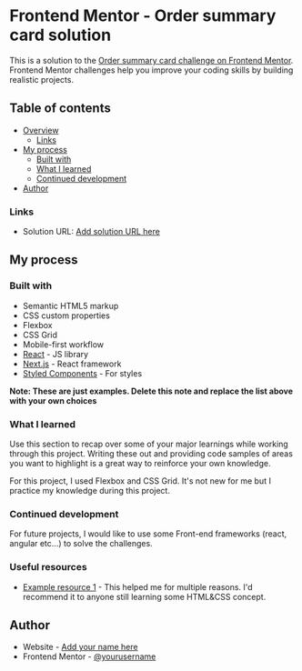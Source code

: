 # Frontend Mentor - Order summary card solution

This is a solution to the [Order summary card challenge on Frontend Mentor](https://www.frontendmentor.io/challenges/order-summary-component-QlPmajDUj). Frontend Mentor challenges help you improve your coding skills by building realistic projects. 

## Table of contents

- [Overview](#overview)
  - [Links](#links)
- [My process](#my-process)
  - [Built with](#built-with)
  - [What I learned](#what-i-learned)
  - [Continued development](#continued-development)
- [Author](#Haroun)

### Links

- Solution URL: [Add solution URL here](https://your-solution-url.com)

## My process

### Built with

- Semantic HTML5 markup
- CSS custom properties
- Flexbox
- CSS Grid
- Mobile-first workflow
- [React](https://reactjs.org/) - JS library
- [Next.js](https://nextjs.org/) - React framework
- [Styled Components](https://styled-components.com/) - For styles

**Note: These are just examples. Delete this note and replace the list above with your own choices**

### What I learned

Use this section to recap over some of your major learnings while working through this project. Writing these out and providing code samples of areas you want to highlight is a great way to reinforce your own knowledge.

For this project, I used Flexbox and CSS Grid. It's not new for me but I practice my knowledge during this 
project. 

### Continued development

For future projects, I would like to use some Front-end frameworks (react, angular etc...) to solve the challenges. 

### Useful resources

- [Example resource 1](https://www.w3schools.com/) - This helped me for multiple reasons. I'd recommend it to anyone still learning some HTML&CSS concept.

## Author

- Website - [Add your name here](https://www.your-site.com)
- Frontend Mentor - [@yourusername](https://www.frontendmentor.io/profile/Hibi4)
